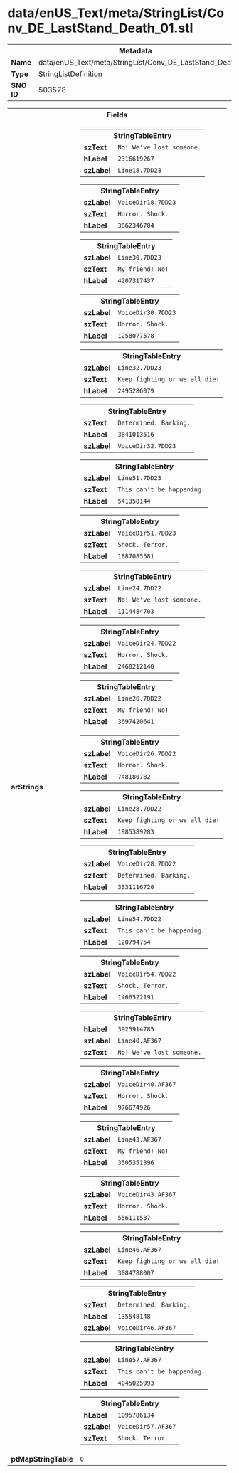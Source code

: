 <h1>data/enUS_Text/meta/StringList/Conv_DE_LastStand_Death_01.stl</h1><table><tr><th colspan="100%">Metadata</th></tr><tr><td><b>Name</b></td><td>data/enUS_Text/meta/StringList/Conv_DE_LastStand_Death_01.stl</td></tr><tr><td><b>Type</b></td><td>StringListDefinition</td></tr><tr><td><b>SNO ID</b></td><td>503578</td></tr></table>

<table><tr><th colspan="100%">Fields</th></tr><tr><td><b>arStrings</b></td><td><table><tr><th colspan="100%">StringTableEntry</th></tr><tr><td><b>szText</b></td><td><code>No! We've lost someone.</code></td></tr><tr><td><b>hLabel</b></td><td><code>2316619267</code></td></tr><tr><td><b>szLabel</b></td><td><code>Line18.7DD23</code></td></tr></table>


<table><tr><th colspan="100%">StringTableEntry</th></tr><tr><td><b>szLabel</b></td><td><code>VoiceDir18.7DD23</code></td></tr><tr><td><b>szText</b></td><td><code>Horror. Shock.</code></td></tr><tr><td><b>hLabel</b></td><td><code>3662346704</code></td></tr></table>


<table><tr><th colspan="100%">StringTableEntry</th></tr><tr><td><b>szLabel</b></td><td><code>Line30.7DD23</code></td></tr><tr><td><b>szText</b></td><td><code>My friend! No!</code></td></tr><tr><td><b>hLabel</b></td><td><code>4207317437</code></td></tr></table>


<table><tr><th colspan="100%">StringTableEntry</th></tr><tr><td><b>szLabel</b></td><td><code>VoiceDir30.7DD23</code></td></tr><tr><td><b>szText</b></td><td><code>Horror. Shock.</code></td></tr><tr><td><b>hLabel</b></td><td><code>1258077578</code></td></tr></table>


<table><tr><th colspan="100%">StringTableEntry</th></tr><tr><td><b>szLabel</b></td><td><code>Line32.7DD23</code></td></tr><tr><td><b>szText</b></td><td><code>Keep fighting or we all die!</code></td></tr><tr><td><b>hLabel</b></td><td><code>2495286079</code></td></tr></table>


<table><tr><th colspan="100%">StringTableEntry</th></tr><tr><td><b>szText</b></td><td><code>Determined. Barking.</code></td></tr><tr><td><b>hLabel</b></td><td><code>3841013516</code></td></tr><tr><td><b>szLabel</b></td><td><code>VoiceDir32.7DD23</code></td></tr></table>


<table><tr><th colspan="100%">StringTableEntry</th></tr><tr><td><b>szLabel</b></td><td><code>Line51.7DD23</code></td></tr><tr><td><b>szText</b></td><td><code>This can't be happening.</code></td></tr><tr><td><b>hLabel</b></td><td><code>541358144</code></td></tr></table>


<table><tr><th colspan="100%">StringTableEntry</th></tr><tr><td><b>szLabel</b></td><td><code>VoiceDir51.7DD23</code></td></tr><tr><td><b>szText</b></td><td><code>Shock. Terror.</code></td></tr><tr><td><b>hLabel</b></td><td><code>1887085581</code></td></tr></table>


<table><tr><th colspan="100%">StringTableEntry</th></tr><tr><td><b>szLabel</b></td><td><code>Line24.7DD22</code></td></tr><tr><td><b>szText</b></td><td><code>No! We've lost someone.</code></td></tr><tr><td><b>hLabel</b></td><td><code>1114484703</code></td></tr></table>


<table><tr><th colspan="100%">StringTableEntry</th></tr><tr><td><b>szLabel</b></td><td><code>VoiceDir24.7DD22</code></td></tr><tr><td><b>szText</b></td><td><code>Horror. Shock.</code></td></tr><tr><td><b>hLabel</b></td><td><code>2460212140</code></td></tr></table>


<table><tr><th colspan="100%">StringTableEntry</th></tr><tr><td><b>szLabel</b></td><td><code>Line26.7DD22</code></td></tr><tr><td><b>szText</b></td><td><code>My friend! No!</code></td></tr><tr><td><b>hLabel</b></td><td><code>3697420641</code></td></tr></table>


<table><tr><th colspan="100%">StringTableEntry</th></tr><tr><td><b>szLabel</b></td><td><code>VoiceDir26.7DD22</code></td></tr><tr><td><b>szText</b></td><td><code>Horror. Shock.</code></td></tr><tr><td><b>hLabel</b></td><td><code>748180782</code></td></tr></table>


<table><tr><th colspan="100%">StringTableEntry</th></tr><tr><td><b>szLabel</b></td><td><code>Line28.7DD22</code></td></tr><tr><td><b>szText</b></td><td><code>Keep fighting or we all die!</code></td></tr><tr><td><b>hLabel</b></td><td><code>1985389283</code></td></tr></table>


<table><tr><th colspan="100%">StringTableEntry</th></tr><tr><td><b>szLabel</b></td><td><code>VoiceDir28.7DD22</code></td></tr><tr><td><b>szText</b></td><td><code>Determined. Barking.</code></td></tr><tr><td><b>hLabel</b></td><td><code>3331116720</code></td></tr></table>


<table><tr><th colspan="100%">StringTableEntry</th></tr><tr><td><b>szLabel</b></td><td><code>Line54.7DD22</code></td></tr><tr><td><b>szText</b></td><td><code>This can't be happening.</code></td></tr><tr><td><b>hLabel</b></td><td><code>120794754</code></td></tr></table>


<table><tr><th colspan="100%">StringTableEntry</th></tr><tr><td><b>szLabel</b></td><td><code>VoiceDir54.7DD22</code></td></tr><tr><td><b>szText</b></td><td><code>Shock. Terror.</code></td></tr><tr><td><b>hLabel</b></td><td><code>1466522191</code></td></tr></table>


<table><tr><th colspan="100%">StringTableEntry</th></tr><tr><td><b>hLabel</b></td><td><code>3925914785</code></td></tr><tr><td><b>szLabel</b></td><td><code>Line40.AF367</code></td></tr><tr><td><b>szText</b></td><td><code>No! We've lost someone.</code></td></tr></table>


<table><tr><th colspan="100%">StringTableEntry</th></tr><tr><td><b>szLabel</b></td><td><code>VoiceDir40.AF367</code></td></tr><tr><td><b>szText</b></td><td><code>Horror. Shock.</code></td></tr><tr><td><b>hLabel</b></td><td><code>976674926</code></td></tr></table>


<table><tr><th colspan="100%">StringTableEntry</th></tr><tr><td><b>szLabel</b></td><td><code>Line43.AF367</code></td></tr><tr><td><b>szText</b></td><td><code>My friend! No!</code></td></tr><tr><td><b>hLabel</b></td><td><code>3505351396</code></td></tr></table>


<table><tr><th colspan="100%">StringTableEntry</th></tr><tr><td><b>szLabel</b></td><td><code>VoiceDir43.AF367</code></td></tr><tr><td><b>szText</b></td><td><code>Horror. Shock.</code></td></tr><tr><td><b>hLabel</b></td><td><code>556111537</code></td></tr></table>


<table><tr><th colspan="100%">StringTableEntry</th></tr><tr><td><b>szLabel</b></td><td><code>Line46.AF367</code></td></tr><tr><td><b>szText</b></td><td><code>Keep fighting or we all die!</code></td></tr><tr><td><b>hLabel</b></td><td><code>3084788007</code></td></tr></table>


<table><tr><th colspan="100%">StringTableEntry</th></tr><tr><td><b>szText</b></td><td><code>Determined. Barking.</code></td></tr><tr><td><b>hLabel</b></td><td><code>135548148</code></td></tr><tr><td><b>szLabel</b></td><td><code>VoiceDir46.AF367</code></td></tr></table>


<table><tr><th colspan="100%">StringTableEntry</th></tr><tr><td><b>szLabel</b></td><td><code>Line57.AF367</code></td></tr><tr><td><b>szText</b></td><td><code>This can't be happening.</code></td></tr><tr><td><b>hLabel</b></td><td><code>4045025993</code></td></tr></table>


<table><tr><th colspan="100%">StringTableEntry</th></tr><tr><td><b>hLabel</b></td><td><code>1095786134</code></td></tr><tr><td><b>szLabel</b></td><td><code>VoiceDir57.AF367</code></td></tr><tr><td><b>szText</b></td><td><code>Shock. Terror.</code></td></tr></table>


</td></tr><tr><td><b>ptMapStringTable</b></td><td><code>0</code></td></tr></table>

